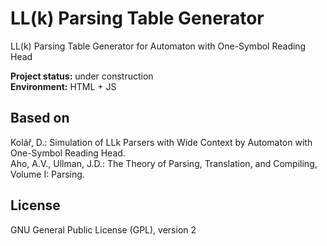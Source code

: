 LL(k) Parsing Table Generator
========
LL(k) Parsing Table Generator for Automaton with One-Symbol Reading Head

**Project status:** under construction  
**Environment:** HTML + JS


## Based on
Kolář, D.: Simulation of LLk Parsers with Wide Context by Automaton with One-Symbol Reading Head.  
Aho, A.V., Ullman, J.D.: The Theory of Parsing, Translation, and Compiling, Volume I: Parsing.


## License
GNU General Public License (GPL), version 2